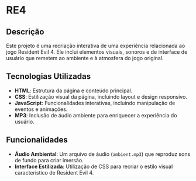 # RE4

## Descrição
Este projeto é uma recriação interativa de uma experiência relacionada ao jogo Resident Evil 4. Ele inclui elementos visuais, sonoros e de interface de usuário que remetem ao ambiente e à atmosfera do jogo original.

## Tecnologias Utilizadas
- **HTML**: Estrutura da página e conteúdo principal.
- **CSS**: Estilização visual da página, incluindo layout e design responsivo.
- **JavaScript**: Funcionalidades interativas, incluindo manipulação de eventos e animações.
- **MP3**: Inclusão de áudio ambiente para enriquecer a experiência do usuário.

## Funcionalidades
- **Áudio Ambiental**: Um arquivo de áudio (`ambient.mp3`) que reproduz sons de fundo para criar imersão.
- **Interface Estilizada**: Utilização de CSS para recriar o estilo visual característico de Resident Evil 4.

